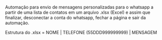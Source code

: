 Automação para envio de mensagens personalizadas para o whatsapp a partir de uma lista de contatos em um arquivo .xlsx (Excel) e assim que finalizar, desconectar a conta do whatsapp, fechar a página e sair da automação.


Estrutura do .xlsx = NOME | TELEFONE (55DDD999999999) | MENSAGEM
